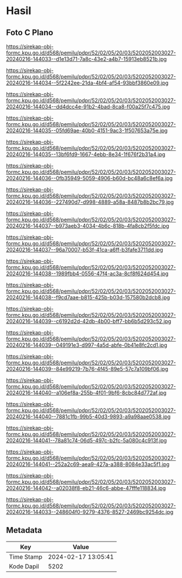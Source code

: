 # Hasil

## Foto C Plano

https://sirekap-obj-formc.kpu.go.id/d568/pemilu/pdpr/52/02/05/20/03/5202052003027-20240216-144033--d1e13d71-7a8c-43e2-a4b7-15913eb8521b.jpg

https://sirekap-obj-formc.kpu.go.id/d568/pemilu/pdpr/52/02/05/20/03/5202052003027-20240216-144034--5f2242ee-21da-4bf4-af54-93bbf3860e09.jpg

https://sirekap-obj-formc.kpu.go.id/d568/pemilu/pdpr/52/02/05/20/03/5202052003027-20240216-144034--dd4dcc4e-91b2-4bad-8ca8-f00a25f7c475.jpg

https://sirekap-obj-formc.kpu.go.id/d568/pemilu/pdpr/52/02/05/20/03/5202052003027-20240216-144035--05fd69ae-40b0-4151-9ac3-1f507653a75e.jpg

https://sirekap-obj-formc.kpu.go.id/d568/pemilu/pdpr/52/02/05/20/03/5202052003027-20240216-144035--13bf6fd9-1667-4ebb-8e34-1f676f2b31a4.jpg

https://sirekap-obj-formc.kpu.go.id/d568/pemilu/pdpr/52/02/05/20/03/5202052003027-20240216-144036--0fb35949-5059-4906-b60d-bc48a6c8ef6a.jpg

https://sirekap-obj-formc.kpu.go.id/d568/pemilu/pdpr/52/02/05/20/03/5202052003027-20240216-144036--227490d7-d998-4889-a58a-8487b8b2bc79.jpg

https://sirekap-obj-formc.kpu.go.id/d568/pemilu/pdpr/52/02/05/20/03/5202052003027-20240216-144037--b973aeb3-4034-4b6c-818b-4fa8cb2f5fdc.jpg

https://sirekap-obj-formc.kpu.go.id/d568/pemilu/pdpr/52/02/05/20/03/5202052003027-20240216-144037--96a70007-b53f-41ca-a6ff-b3fafe3711dd.jpg

https://sirekap-obj-formc.kpu.go.id/d568/pemilu/pdpr/52/02/05/20/03/5202052003027-20240216-144038--1989fbb4-0556-47f4-ac3a-8cf8f624d454.jpg

https://sirekap-obj-formc.kpu.go.id/d568/pemilu/pdpr/52/02/05/20/03/5202052003027-20240216-144038--f9cd7aae-b815-425b-b03d-157580b2dcb8.jpg

https://sirekap-obj-formc.kpu.go.id/d568/pemilu/pdpr/52/02/05/20/03/5202052003027-20240216-144039--c6192d2d-42db-4b00-bff7-bb6b5d293c52.jpg

https://sirekap-obj-formc.kpu.go.id/d568/pemilu/pdpr/52/02/05/20/03/5202052003027-20240216-144039--049191e3-d997-4a5d-abfe-0b41e8fc2cd1.jpg

https://sirekap-obj-formc.kpu.go.id/d568/pemilu/pdpr/52/02/05/20/03/5202052003027-20240216-144039--84e99219-7b76-4f45-89e5-57c7a109bf06.jpg

https://sirekap-obj-formc.kpu.go.id/d568/pemilu/pdpr/52/02/05/20/03/5202052003027-20240216-144040--a106ef8a-255b-4f01-9bf6-8cbc84d772af.jpg

https://sirekap-obj-formc.kpu.go.id/d568/pemilu/pdpr/52/02/05/20/03/5202052003027-20240216-144040--7881c1fb-99b5-40d3-9893-a9a98aae0538.jpg

https://sirekap-obj-formc.kpu.go.id/d568/pemilu/pdpr/52/02/05/20/03/5202052003027-20240216-144041--78a81c74-06d5-497c-b2fc-5a080c4c913f.jpg

https://sirekap-obj-formc.kpu.go.id/d568/pemilu/pdpr/52/02/05/20/03/5202052003027-20240216-144041--252a2c69-aea9-427a-a388-8084e33ac5f1.jpg

https://sirekap-obj-formc.kpu.go.id/d568/pemilu/pdpr/52/02/05/20/03/5202052003027-20240216-144042--a02038f8-eb21-46c6-abbe-47fffe118834.jpg

https://sirekap-obj-formc.kpu.go.id/d568/pemilu/pdpr/52/02/05/20/03/5202052003027-20240216-144033--248604f0-9279-4376-8527-2469bc9254dc.jpg


## Metadata

| Key        | Value               |
| ---------- | ------------------- |
| Time Stamp | 2024-02-17 13:05:41 |
| Kode Dapil | 5202                |



